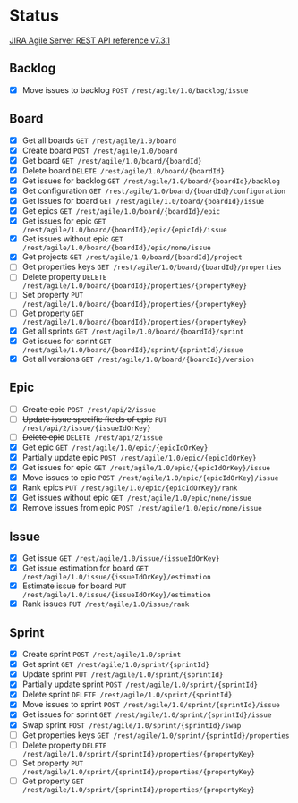 # Status

[JIRA Agile Server REST API reference v7.3.1](https://docs.atlassian.com/jira-software/REST/7.3.1/)

## Backlog
* [x] Move issues to backlog `POST /rest/agile/1.0/backlog/issue`

## Board

* [x] Get all boards `GET /rest/agile/1.0/board`
* [x] Create board `POST /rest/agile/1.0/board`
* [x] Get board `GET /rest/agile/1.0/board/{boardId}`
* [x] Delete board `DELETE /rest/agile/1.0/board/{boardId}`
* [x] Get issues for backlog `GET /rest/agile/1.0/board/{boardId}/backlog`
* [x] Get configuration `GET /rest/agile/1.0/board/{boardId}/configuration`
* [x] Get issues for board `GET /rest/agile/1.0/board/{boardId}/issue`
* [x] Get epics `GET /rest/agile/1.0/board/{boardId}/epic`
* [x] Get issues for epic `GET /rest/agile/1.0/board/{boardId}/epic/{epicId}/issue`
* [x] Get issues without epic `GET /rest/agile/1.0/board/{boardId}/epic/none/issue`
* [x] Get projects `GET /rest/agile/1.0/board/{boardId}/project`
* [ ] Get properties keys `GET /rest/agile/1.0/board/{boardId}/properties`
* [ ] Delete property `DELETE /rest/agile/1.0/board/{boardId}/properties/{propertyKey}`
* [ ] Set property `PUT /rest/agile/1.0/board/{boardId}/properties/{propertyKey}`
* [ ] Get property `GET /rest/agile/1.0/board/{boardId}/properties/{propertyKey}`
* [x] Get all sprints `GET /rest/agile/1.0/board/{boardId}/sprint`
* [x] Get issues for sprint `GET /rest/agile/1.0/board/{boardId}/sprint/{sprintId}/issue`
* [x] Get all versions `GET /rest/agile/1.0/board/{boardId}/version`

## Epic

* [ ] ~~Create epic~~ `POST /rest/api/2/issue`
* [ ] ~~Update issue specific fields of epic~~ `PUT /rest/api/2/issue/{issueIdOrKey}`
* [ ] ~~Delete epic~~ `DELETE /rest/api/2/issue`
* [x] Get epic `GET /rest/agile/1.0/epic/{epicIdOrKey}`
* [x] Partially update epic `POST /rest/agile/1.0/epic/{epicIdOrKey}`
* [x] Get issues for epic `GET /rest/agile/1.0/epic/{epicIdOrKey}/issue`
* [x] Move issues to epic `POST /rest/agile/1.0/epic/{epicIdOrKey}/issue`
* [x] Rank epics `PUT /rest/agile/1.0/epic/{epicIdOrKey}/rank`
* [x] Get issues without epic `GET /rest/agile/1.0/epic/none/issue`
* [x] Remove issues from epic `POST /rest/agile/1.0/epic/none/issue`

## Issue

* [x] Get issue `GET /rest/agile/1.0/issue/{issueIdOrKey}`
* [x] Get issue estimation for board `GET /rest/agile/1.0/issue/{issueIdOrKey}/estimation`
* [x] Estimate issue for board `PUT /rest/agile/1.0/issue/{issueIdOrKey}/estimation`
* [x] Rank issues `PUT /rest/agile/1.0/issue/rank`

## Sprint 

* [x] Create sprint `POST /rest/agile/1.0/sprint`
* [x] Get sprint `GET /rest/agile/1.0/sprint/{sprintId}`
* [x] Update sprint `PUT /rest/agile/1.0/sprint/{sprintId}`
* [x] Partially update sprint `POST /rest/agile/1.0/sprint/{sprintId}`
* [x] Delete sprint `DELETE /rest/agile/1.0/sprint/{sprintId}`
* [x] Move issues to sprint `POST /rest/agile/1.0/sprint/{sprintId}/issue`
* [x] Get issues for sprint `GET /rest/agile/1.0/sprint/{sprintId}/issue`
* [x] Swap sprint `POST /rest/agile/1.0/sprint/{sprintId}/swap`
* [ ] Get properties keys `GET /rest/agile/1.0/sprint/{sprintId}/properties`
* [ ] Delete property `DELETE /rest/agile/1.0/sprint/{sprintId}/properties/{propertyKey}`
* [ ] Set property `PUT /rest/agile/1.0/sprint/{sprintId}/properties/{propertyKey}`
* [ ] Get property `GET /rest/agile/1.0/sprint/{sprintId}/properties/{propertyKey}`
